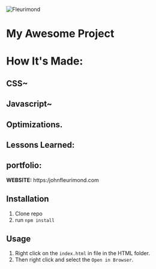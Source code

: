 ![Fleurimond]()


# My Awesome Project

# How It's Made:

## CSS~

## Javascript~


## Optimizations.



## Lessons Learned:

## portfolio:

**WEBSITE:** https:/johnfleurimond.com

## Installation

1. Clone repo
2. run `npm install`

## Usage

1. Right click on the `index.html` in file in the HTML folder.
2. Then right click and select the `Open in Browser`.

